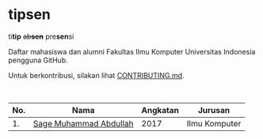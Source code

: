 # tipsen

ti**tip** ~~ab**sen**~~ pre**sen**si

Daftar mahasiswa dan alumni Fakultas Ilmu Komputer Universitas Indonesia pengguna GitHub.

Untuk berkontribusi, silakan lihat [CONTRIBUTING.md][contributing.md].

<br>

| No. | Nama | Angkatan | Jurusan |
| --- | ---- | -------- | ------- |
| 1.  | [Sage Muhammad Abdullah][laymonage] | 2017 | Ilmu Komputer |

[contributing.md]: CONTRIBUTING.md
[laymonage]: https://github.com/laymonage
